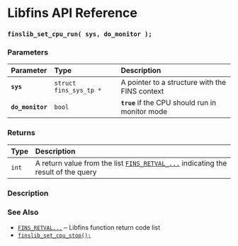 # Libfins API Reference

### `finslib_set_cpu_run( sys, do_monitor );`

### Parameters

| Parameter | Type | Description |
| :--- | :--- | :--- |
|**`sys`**|`struct fins_sys_tp *`|A pointer to a structure with the FINS context|
|**`do_monitor`**|`bool`|**`true`** if the CPU should run in monitor mode|

### Returns

| Type | Description |
| :--- | :--- |
|`int`|A return value from the list [`FINS_RETVAL_...`](FINS_RETVAL.md) indicating the result of the query|

### Description

### See Also

* [`FINS_RETVAL...`](FINS_RETVAL.md) &ndash; Libfins function return code list
* [`finslib_set_cpu_stop();`](finslib_set_cpu_stop.md)
